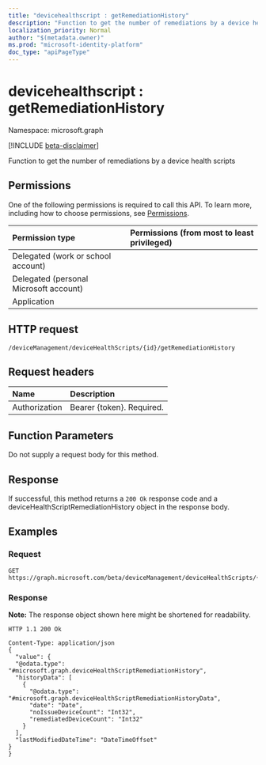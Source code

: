 ```yaml
---
title: "devicehealthscript : getRemediationHistory"
description: "Function to get the number of remediations by a device health scripts"
localization_priority: Normal
author: "$(metadata.owner)"
ms.prod: "microsoft-identity-platform"
doc_type: "apiPageType"
---
```


# devicehealthscript : getRemediationHistory

Namespace: microsoft.graph

[!INCLUDE [beta-disclaimer](../../includes/beta-disclaimer.md)]

Function to get the number of remediations by a device health scripts

## Permissions

One of the following permissions is required to call this API. To learn more, including how to choose permissions, see [Permissions](/graph/permissions-reference).

| Permission type                        | Permissions (from most to least privileged) |
| :------------------------------------- | :------------------------------------------ |
| Delegated (work or school account)     |                                             |
| Delegated (personal Microsoft account) |                                             |
| Application                            |                                             |

## HTTP request

<!-- {
  "blockType": "ignored"
}
-->

```http
/deviceManagement/deviceHealthScripts/{id}/getRemediationHistory

```

## Request headers

| Name          | Description               |
| :------------ | :------------------------ |
| Authorization | Bearer {token}. Required. |

## Function Parameters

<!-- Actions and Functions -->

<!-- CRUD Methods -->

Do not supply a request body for this method.

## Response

If successful, this method returns a `200 Ok` response code and a deviceHealthScriptRemediationHistory object in the response body.

## Examples

### Request

<!-- {
  "blockType": "request",
  "name": "devicehealthscript_getremediationhistory"
}
-->

```http
GET https://graph.microsoft.com/beta/deviceManagement/deviceHealthScripts/{id}/getRemediationHistory

```

### Response

**Note:** The response object shown here might be shortened for readability.

<!-- {
  "blockType": "response",
  "truncated": true,
  "@odata.type": "microsoft.management.services.api.deviceHealthScriptRemediationHistory"
}
-->

```http
HTTP 1.1 200 Ok

Content-Type: application/json
{
  "value": {
  "@odata.type": "#microsoft.graph.deviceHealthScriptRemediationHistory",
  "historyData": [
    {
      "@odata.type": "#microsoft.graph.deviceHealthScriptRemediationHistoryData",
      "date": "Date",
      "noIssueDeviceCount": "Int32",
      "remediatedDeviceCount": "Int32"
    }
  ],
  "lastModifiedDateTime": "DateTimeOffset"
}
}

```